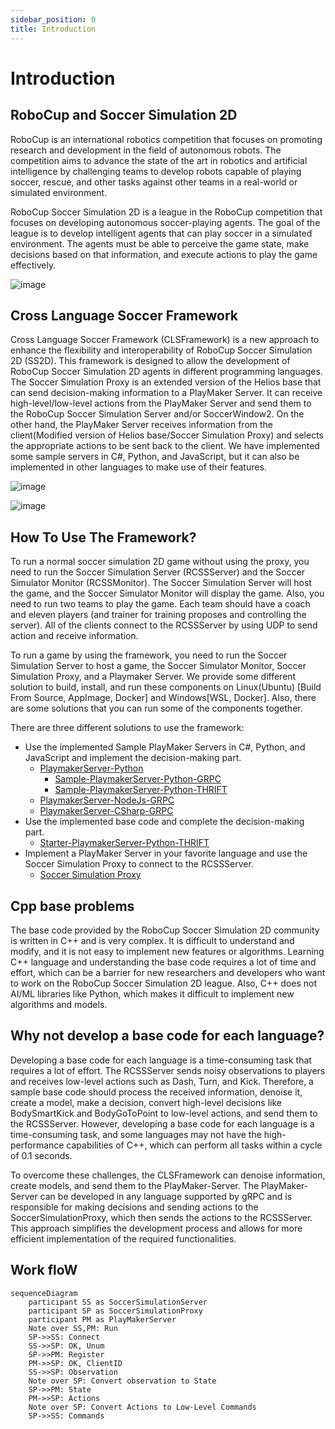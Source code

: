 ```yaml
---
sidebar_position: 0
title: Introduction
---
```


# Introduction

## RoboCup and Soccer Simulation 2D

RoboCup is an international robotics competition that focuses on promoting research and development in the field of autonomous robots. The competition aims to advance the state of the art in robotics and artificial intelligence by challenging teams to develop robots capable of playing soccer, rescue, and other tasks against other teams in a real-world or simulated environment.

RoboCup Soccer Simulation 2D is a league in the RoboCup competition that focuses on developing autonomous soccer-playing agents. The goal of the league is to develop intelligent agents that can play soccer in a simulated environment. The agents must be able to perceive the game state, make decisions based on that information, and execute actions to play the game effectively.

![image](https://github.com/Cross-Language-Soccer-Framework/cross-language-soccer-framework/assets/25696836/7b0b1d49-7001-479c-889f-46a96a8802c4)

## Cross Language Soccer Framework

Cross Language Soccer Framework (CLSFramework) is a new approach to enhance the flexibility and interoperability of RoboCup Soccer Simulation 2D (SS2D). 
This framework is designed to allow the development of RoboCup Soccer Simulation 2D agents in different programming languages.
The Soccer Simulation Proxy is an extended version of the Helios base that can send decision-making information to a PlayMaker Server. It can receive high-level/low-level actions from the PlayMaker Server and send them to the RoboCup Soccer Simulation Server and/or SoccerWindow2.
On the other hand, the PlayMaker Server receives information from the client(Modified version of Helios base/Soccer Simulation Proxy) and selects the appropriate actions to be sent back to the client. We have implemented some sample servers in C\#, Python, and JavaScript, but it can also be implemented in other languages to make use of their features.


![image](https://github.com/user-attachments/assets/0c22d0e5-a1ad-4a43-8cba-a9fc70c6ed5b)

![image](https://github.com/user-attachments/assets/b4484095-0913-4434-bf1f-35f11e8bf629)

## How To Use The Framework?

To run a normal soccer simulation 2D game without using the proxy, you need to run the Soccer Simulation Server (RCSSServer) and the Soccer Simulator Monitor (RCSSMonitor). The Soccer Simulation Server will host the game, and the Soccer Simulator Monitor will display the game. Also, you need to run two teams to play the game. Each team should have a coach and eleven players (and trainer for training proposes and controlling the server). All of the clients connect to the RCSSServer by using UDP to send action and receive information.

To run a game by using the framework, you need to run the Soccer Simulation Server to host a game, the Soccer Simulator Monitor, Soccer Simulation Proxy, and a Playmaker Server. We provide some different solution to build, install, and run these components on Linux(Ubuntu) [Build From Source, AppImage, Docker] and Windows[WSL, Docker]. Also, there are some solutions that you can run some of the components together.

There are three different solutions to use the framework:

- Use the implemented Sample PlayMaker Servers in C\#, Python, and JavaScript and implement the decision-making part.
  - [PlaymakerServer-Python](https://github.com/CLSFramework/playmaker-server-python)
    - [Sample-PlaymakerServer-Python-GRPC](https://github.com/CLSFramework/sample-playmaker-server-python-grpc)
    - [Sample-PlaymakerServer-Python-THRIFT](https://github.com/CLSFramework/sample-playmaker-server-python-thrift)
  - [PlaymakerServer-NodeJs-GRPC](https://github.com/CLSFramework/playmaker-server-nodejs)
  - [PlaymakerServer-CSharp-GRPC](https://github.com/CLSFramework/playmaker-server-csharp)
- Use the implemented base code and complete the decision-making part.
  - [Starter-PlaymakerServer-Python-THRIFT](https://github.com/CLSFramework/starter-playmaker-server-python-thrift)
- Implement a PlayMaker Server in your favorite language and use the Soccer Simulation Proxy to connect to the RCSSServer.
  - [Soccer Simulation Proxy](https://github.com/CLSFramework/soccer-simulation-proxy)

## Cpp base problems

The base code provided by the RoboCup Soccer Simulation 2D community is written in C++ and is very complex. It is difficult to understand and modify, and it is not easy to implement new features or algorithms. Learning C++ language and understanding the base code requires a lot of time and effort, which can be a barrier for new researchers and developers who want to work on the RoboCup Soccer Simulation 2D league. Also, C++ does not AI/ML libraries like Python, which makes it difficult to implement new algorithms and models.

## Why not develop a base code for each language?

Developing a base code for each language is a time-consuming task that requires a lot of effort. The RCSSServer sends noisy observations to players and receives low-level actions such as Dash, Turn, and Kick. Therefore, a sample base code should process the received information, denoise it, create a model, make a decision, convert high-level decisions like BodySmartKick and BodyGoToPoint to low-level actions, and send them to the RCSSServer. However, developing a base code for each language is a time-consuming task, and some languages may not have the high-performance capabilities of C++, which can perform all tasks within a cycle of 0.1 seconds.

To overcome these challenges, the CLSFramework can denoise information, create models, and send them to the PlayMaker-Server. The PlayMaker-Server can be developed in any language supported by gRPC and is responsible for making decisions and sending actions to the SoccerSimulationProxy, which then sends the actions to the RCSSServer. This approach simplifies the development process and allows for more efficient implementation of the required functionalities.

## Work floW

```mermaid
sequenceDiagram
    participant SS as SoccerSimulationServer
    participant SP as SoccerSimulationProxy
    participant PM as PlayMakerServer
    Note over SS,PM: Run
    SP->>SS: Connect
    SS->>SP: OK, Unum
    SP->>PM: Register
    PM->>SP: OK, ClientID
    SS->>SP: Observation
    Note over SP: Convert observation to State
    SP->>PM: State
    PM->>SP: Actions
    Note over SP: Convert Actions to Low-Level Commands
    SP->>SS: Commands
```
